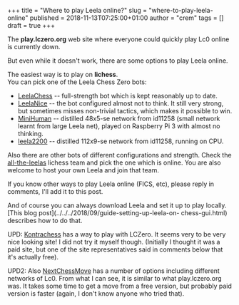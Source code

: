 +++
title = "Where to play Leela online?"
slug = "where-to-play-leela-online"
published = 2018-11-13T07:25:00+01:00
author = "crem"
tags = []
draft = true
+++

The **play.lczero.org** web site where everyone could quickly play Lc0 online
is currently down.

But even while it doesn't work, there are some options to play Leela online.

The easiest way is to play on **lichess**.  
You can pick one of the Leela Chess Zero bots:

  * [LeelaChess](https://lichess.org/@/LeelaChess) \-- full-strength bot which 
is kept reasonably up to date.
  * [LeelaNice](https://lichess.org/@/LeelaNice) \-- the bot configured almost 
not to think. It still very strong, but sometimes misses non-trivial tactics, 
which makes it possible to win.
  * [MiniHuman](https://lichess.org/@/MiniHuman) \-- distilled 48x5-se network 
from id11258 (small network learnt from large Leela net), played on Raspberry 
Pi 3 with almost no thinking.
  * [leela2200](https://lichess.org/@/leela2200) \-- distilled 112x9-se network 
from id11258, running on CPU.

Also there are other bots of different configurations and strength. Check the
[all-the-leelas](https://lichess.org/team/all-the-leelas) lichess team and
pick the one which is online. You are also welcome to host your own Leela and
join that team.

If you know other ways to play Leela online (FICS, etc), please reply in
comments, I'll add it to this post.

And of course you can always download Leela and set it up to play locally.
[This blog post](../../../2018/09/guide-setting-up-leela-on-
chess-gui.html) describes how to do that.

UPD: [Kontrachess](https://kontrachess.com/) has a way to play with LCZero. It
seems very to be very nice looking site! I did not try it myself though.
(Initially I thought it was a paid site, but one of the site representatives
said in comments below that it's actually free).

UPD2: Also [NextChessMove](https://nextchessmove.com/) has a number of options
including different networks of Lc0. From what I can see, it is similar to
what play.lczero.org was. It takes some time to get a move from a free
version, but probably paid version is faster (again, I don't know anyone who
tried that).
